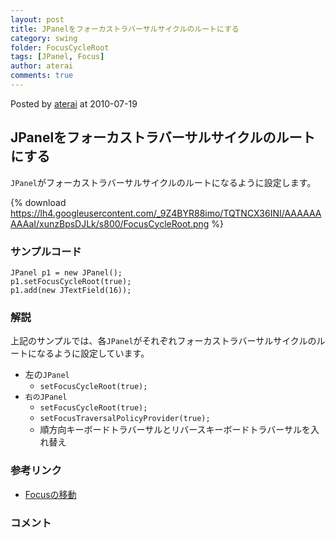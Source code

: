 ```yaml
---
layout: post
title: JPanelをフォーカストラバーサルサイクルのルートにする
category: swing
folder: FocusCycleRoot
tags: [JPanel, Focus]
author: aterai
comments: true
---
```


Posted by [aterai](http://terai.xrea.jp/aterai.html) at 2010-07-19

## JPanelをフォーカストラバーサルサイクルのルートにする
`JPanel`がフォーカストラバーサルサイクルのルートになるように設定します。


{% download https://lh4.googleusercontent.com/_9Z4BYR88imo/TQTNCX36INI/AAAAAAAAAaI/xunzBpsDJLk/s800/FocusCycleRoot.png %}

### サンプルコード
<pre class="prettyprint"><code>JPanel p1 = new JPanel();
p1.setFocusCycleRoot(true);
p1.add(new JTextField(16));
</code></pre>

### 解説
上記のサンプルでは、各`JPanel`がそれぞれフォーカストラバーサルサイクルのルートになるように設定しています。

- 左の`JPanel`
    - `setFocusCycleRoot(true);`
- `右のJPanel`
    - `setFocusCycleRoot(true);`
    - `setFocusTraversalPolicyProvider(true);`
    - 順方向キーボードトラバーサルとリバースキーボードトラバーサルを入れ替え

<!-- dummy comment line for breaking list -->

### 参考リンク
- [Focusの移動](http://terai.xrea.jp/Swing/FocusTraversal.html)

<!-- dummy comment line for breaking list -->

### コメント
